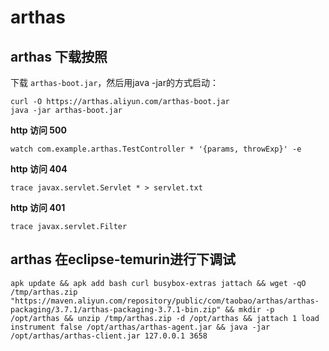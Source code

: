 # arthas

## arthas 下载按照

下载 `arthas-boot.jar`，然后用java -jar的方式启动：

```shell
curl -O https://arthas.aliyun.com/arthas-boot.jar
java -jar arthas-boot.jar
```

**http 访问 500**

```shell
watch com.example.arthas.TestController * '{params, throwExp}' -e
```

**http 访问 404**

```shell
trace javax.servlet.Servlet * > servlet.txt
```

**http 访问 401**

```shell
trace javax.servlet.Filter 
```





## arthas 在eclipse-temurin进行下调试



```shell
apk update && apk add bash curl busybox-extras jattach && wget -qO /tmp/arthas.zip "https://maven.aliyun.com/repository/public/com/taobao/arthas/arthas-packaging/3.7.1/arthas-packaging-3.7.1-bin.zip" && mkdir -p /opt/arthas && unzip /tmp/arthas.zip -d /opt/arthas && jattach 1 load instrument false /opt/arthas/arthas-agent.jar && java -jar /opt/arthas/arthas-client.jar 127.0.0.1 3658
```
